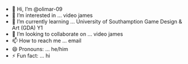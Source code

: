 - 👋 Hi, I’m @olimar-09
- 👀 I’m interested in ... video james
- 🌱 I’m currently learning ... University of Southamption Game Design & Art (GDA) Y1
- 💞️ I’m looking to collaborate on ... video james
- 📫 How to reach me ... email
- 😄 Pronouns: ... he/him
- ⚡ Fun fact: ... hi

<!---
olimar-09/olimar-09 is a ✨ special ✨ repository because its `README.md` (this file) appears on your GitHub profile.
You can click the Preview link to take a look at your changes.
--->
